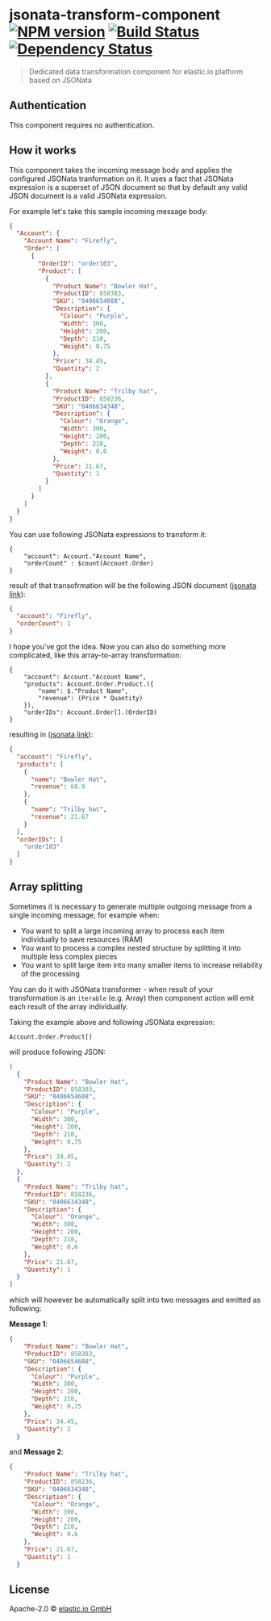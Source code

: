 # jsonata-transform-component [![NPM version][npm-image]][npm-url] [![Build Status][travis-image]][travis-url] [![Dependency Status][daviddm-image]][daviddm-url]
> Dedicated data transformation component for elastic.io platform based on JSONata

## Authentication

This component requires no authentication.

## How it works

This component takes the incoming message body and applies the configured JSONata tranformation on it. It uses 
a fact that JSONata expression is a superset of JSON document so that by default any valid JSON document is
a valid JSONata expression.

For example let's take this sample incoming message body:

```json
{
  "Account": {
    "Account Name": "Firefly",
    "Order": [
      {
        "OrderID": "order103",
        "Product": [
          {
            "Product Name": "Bowler Hat",
            "ProductID": 858383,
            "SKU": "0406654608",
            "Description": {
              "Colour": "Purple",
              "Width": 300,
              "Height": 200,
              "Depth": 210,
              "Weight": 0.75
            },
            "Price": 34.45,
            "Quantity": 2
          },
          {
            "Product Name": "Trilby hat",
            "ProductID": 858236,
            "SKU": "0406634348",
            "Description": {
              "Colour": "Orange",
              "Width": 300,
              "Height": 200,
              "Depth": 210,
              "Weight": 0.6
            },
            "Price": 21.67,
            "Quantity": 1
          }
        ]
      }
    ]
  }
}
```

You can use following JSONata expressions to transform it:

```jsonata
{
	"account": Account."Account Name",
	"orderCount" : $count(Account.Order)
}
```

result of that transofrmation will be the following JSON document ([jsonata link](http://try.jsonata.org/B1ctn36ub)):

```json
{
  "account": "Firefly",
  "orderCount": 1
}
```

I hope you've got the idea. Now you can also do something more complicated, like this array-to-array transformation:

```jsonata
{
    "account": Account."Account Name",
    "products": Account.Order.Product.({
    	"name": $."Product Name",
        "revenue": (Price * Quantity)
    }),
    "orderIDs": Account.Order[].(OrderID)
}
```

resulting in ([jsonata link](http://try.jsonata.org/B1ctn36ub)):

```json
{
  "account": "Firefly",
  "products": [
    {
      "name": "Bowler Hat",
      "revenue": 68.9
    },
    {
      "name": "Trilby hat",
      "revenue": 21.67
    }
  ],
  "orderIDs": [
    "order103"
  ]
}
```

## Array splitting

Sometimes it is necessary to generate multiple outgoing message from a single incoming message, for example when:
* You want to split a large incoming array to process each item individually to save resources (RAM)
* You want to process a complex nested structure by splitting it into multiple less complex pieces
* You want to split large item into many smaller items to increase reliability of the processing

You can do it with JSONata transformer - when result of your transformation is an ``iterable`` (e.g. Array) then
component action will emit each result of the array individually.

Taking the example above and following JSONata expression:

```jsonata
Account.Order.Product[]
```

will produce following JSON:

```json
[
  {
    "Product Name": "Bowler Hat",
    "ProductID": 858383,
    "SKU": "0406654608",
    "Description": {
      "Colour": "Purple",
      "Width": 300,
      "Height": 200,
      "Depth": 210,
      "Weight": 0.75
    },
    "Price": 34.45,
    "Quantity": 2
  },
  {
    "Product Name": "Trilby hat",
    "ProductID": 858236,
    "SKU": "0406634348",
    "Description": {
      "Colour": "Orange",
      "Width": 300,
      "Height": 200,
      "Depth": 210,
      "Weight": 0.6
    },
    "Price": 21.67,
    "Quantity": 1
  }
]
```

which will however be automatically split into two messages and emitted as following:

__Message 1__:

```json
{
    "Product Name": "Bowler Hat",
    "ProductID": 858383,
    "SKU": "0406654608",
    "Description": {
      "Colour": "Purple",
      "Width": 300,
      "Height": 200,
      "Depth": 210,
      "Weight": 0.75
    },
    "Price": 34.45,
    "Quantity": 2
  }
```

and __Message 2__:

```json
{
    "Product Name": "Trilby hat",
    "ProductID": 858236,
    "SKU": "0406634348",
    "Description": {
      "Colour": "Orange",
      "Width": 300,
      "Height": 200,
      "Depth": 210,
      "Weight": 0.6
    },
    "Price": 21.67,
    "Quantity": 1
  }
```

## License

Apache-2.0 © [elastic.io GmbH](http://elastic.io)


[npm-image]: https://badge.fury.io/js/jsonata-transform-component.svg
[npm-url]: https://npmjs.org/package/jsonata-transform-component
[travis-image]: https://travis-ci.org/elasticio/jsonata-transform-component.svg?branch=master
[travis-url]: https://travis-ci.org/elasticio/jsonata-transform-component
[daviddm-image]: https://david-dm.org/elasticio/jsonata-transform-component.svg?theme=shields.io
[daviddm-url]: https://david-dm.org/elasticio/jsonata-transform-component
